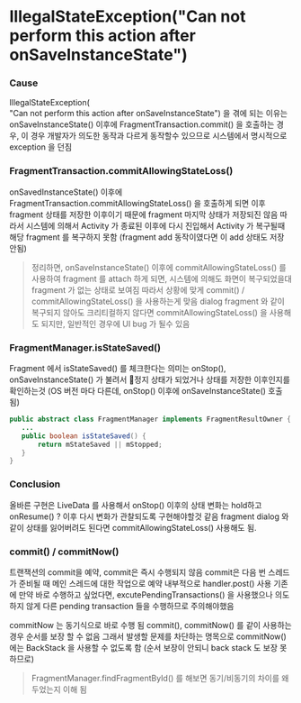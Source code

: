 



# IllegalStateException("Can not perform this action after onSaveInstanceState")

### Cause
IllegalStateException(  
        "Can not perform this action after onSaveInstanceState")
을 겪에 되는 이유는 onSaveInstanceState() 이후에 FragmentTransaction.commit() 을 호출하는 경우, 이 경우 개발자가 의도한 동작과 다르게 동작할수 있으므로 시스템에서 명시적으로exception 을 던짐

### FragmentTransaction.commitAllowingStateLoss()

onSavedInstanceState() 이후에 FragmentTransaction.commitAllowingStateLoss() 을 호출하게 되면 이후 fragment 상태를 저장한 이후이기 때문에 fragment 마지막 상태가 저장되진 않음 
따라서 시스템에 의해서 Activity 가 종료된 이후에 다시 진입해서 Activity 가 복구될때 해당 fragment 를 복구하지 못함 (fragment add 동작이였다면 이 add 상태도 저장 안됨)

> 정리하면, onSaveInstanceState() 이후에 commitAllowingStateLoss() 를 사용하여 fragment 를 attach 하게 되면, 시스템에 의해도 화면이 복구되었을대 fragment 가 없는 상태로 보여짐
따라서 상황에 맞게 commit() / commitAllowingStateLoss() 을 사용하는게 맞음 
dialog fragment 와 같이 복구되지 않아도 크리티컬하지 않다면 commitAllowingStateLoss() 을 사용해도 되지만, 일반적인 경우에 UI bug 가 될수 있음


### FragmentManager.isStateSaved()
Fragment 에서 isStateSaved() 를 체크한다는 의미는 
onStop(), onSaveInstanceState() 가 불려서 정지 상태가 되었거나 상태를 저장한 이후인지를 확인하는것
(OS 버전 마다 다른데, onStop() 이후에 onSaveInstanceState() 호출 됨)
 ```java 
public abstract class FragmentManager implements FragmentResultOwner {
	...
	public boolean isStateSaved() {  
		return mStateSaved || mStopped;  
	} 
}
 ```


### Conclusion
올바른 구현은 LiveData 를 사용해서 onStop() 이후의 상태 변화는 hold하고 onResume() ? 이후 다시 변화가 관찰되도록 구현해야할것 같음
fragment dialog 와 같이 상태를 잃어버려도 된다면 commitAllowingStateLoss() 사용해도 됨.


### commit() / commitNow()
트랜잭션의 commit을 예약, commit은 즉시 수행되지 않음
commit은 다음 번 스레드가 준비될 때 메인 스레드에 대한 작업으로 예약
내부적으로 handler.post() 사용
기존에 만약 바로 수행하고 싶었다면, excutePendingTransactions() 을 사용했으나 의도하지 않게 다른 pending transaction 들을 수행하므로 주의해야했음

commitNow 는 동기식으로 바로 수행 됨
commit(), commitNow() 를 같이 사용하는 경우 순서를 보장 할 수 없음
그래서 발생할 문제를 차단하는 명목으로 commitNow() 에는 BackStack 을 사용할 수 없도록 함 (순서 보장이 안되니 back stack 도 보장 못하므로) 

> FragmentManager.findFragmentById() 를 해보면 동기/비동기의 차이를 왜 두었는지 이해 됨

<!--stackedit_data:
eyJoaXN0b3J5IjpbNTMxMTg4OTQ3LC0xNDUzNjc5OTMwLDExNz
k4Mzk5MTUsMTMxMjQwMDQyNCwtMjAyMDUwOTk0OCwxMzQyNzk0
ODY2LC0xOTc4MDI5MDI2LC0xMjAxNjE4OTBdfQ==
-->
